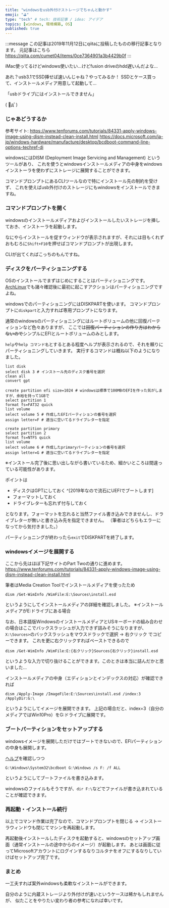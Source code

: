 ```yaml
---
title: "windowsをusb外付けストレージでちゃんと動かす"
emoji: "⛳"
type: "tech" # tech: 技術記事 / idea: アイデア
topics: [windows, 環境構築, OS]
published: true
---
```


:::message
この記事は2019年11月12日にqiitaに投稿したものの移行記事となります。
元記事はこちら https://qiita.com/cumet04/items/0ce7364901a3b4429b0f
:::

iMac使ってるけどwindows使いたい...けどfusion driveのhdd遅いんだよな...

あれ？usb3.1でSSD挿せば速いんじゃね？やってみるか！
SSDとケース買って、インストールメディア用意して起動して...

「usbドライブにはインストールできません」

( ﾟдﾟ)

### じゃあどうするか
参考サイト:
https://www.tenforums.com/tutorials/84331-apply-windows-image-using-dism-instead-clean-install.html
https://docs.microsoft.com/ja-jp/windows-hardware/manufacture/desktop/bcdboot-command-line-options-techref-di

windowsにはDISM (Deployment Image Servicing and Management) というツールがあり、
これを使うとwindowsインストールメディアの中身をwindowsインストーラを使わずにストレージに展開することができます。

コマンドプロンプトにあるCLIツールなので特にインストール先の制約を受けず、
これを使えばusb外付けのストレージにもwindowsをインストールできますね。

### コマンドプロンプトを開く
windowsのインストールメディアおよびインストールしたいストレージを挿しておき、インストーラを起動します。

なにやらインストールを促すウィンドウが表示されますが、それには目もくれず
おもむろに`Shift+F10`を押せばコマンドプロンプトが出現します。

CLIが出てくればこっちのもんですね。

### ディスクをパーティショニングする
OSのインストールでまずはじめにすることはパーティショニングです。
[ArchLinux](https://wiki.archlinux.jp/index.php/インストールガイド)でも諸々確認後に最初に起こすアクションはパーティショニングですよね。

windowsでのパーティショニングにはDISKPARTを使います。
コマンドプロンプトに`diskpart`と入力すれば専用プロンプトになります。

通常のwindowsのパーティショニングにはルートボリュームの他に回復パーティションなど色々ありますが、
ここでは~~回復パーティションの作り方はわからないので~~シンプルにEFIとルートボリュームのみとします。

`help`や`help コマンド名`とするとある程度ヘルプが表示されるので、それを頼りにパーティショニングしていきます。
実行するコマンドは概ね以下のようになりました。

```
list disk
select disk 3 # インストール先のディスク番号を選択
clean all
convert gpt

create partition efi size=1024 # windowsは標準で100MBのEFIを作った気がしますが、余裕を持って1GBで
select partition 1
format fs=FAT32 quick
list volume
select volume 5 # 作成したEFIパーティションの番号を選択
assign letter=F # 適当に空いてるドライブレターを指定

create partition primary
select partition 2
format fs=NTFS quick
list volume
select volume 6 # 作成したprimaryパーティションの番号を選択
assign letter=G # 適当に空いてるドライブレターを指定
```

※インストール完了後に思い出しながら書いているため、細かいところは間違っている可能性があります。

ポイントは
* ディスクはGPTにしておく ^[2019年なので流石にUEFIでブートします]
* フォーマットしておく
* ドライブレターも忘れず付与しておく

となります。フォーマットを忘れると当然ファイル書き込みできませんし、ドライブレターが無いと書き込み先を指定できません。
（筆者はどちらもエラーになってから気付きました。）

パーティショニングが終わったら`exit`でDISKPARTを終了します。

### windowsイメージを展開する
ここから先はほぼ下記サイトのPart Twoの通りに進めます。
https://www.tenforums.com/tutorials/84331-apply-windows-image-using-dism-instead-clean-install.html

筆者はMedia Creation Toolでインストールメディアを使ったため

```
dism /Get-WimInfo /WimFile:E:\Sources\install.esd
```

というようにしてインストールメディアの詳細を確認しました。
※インストールメディアがE:ドライブにある場合

なお、日本語版WindowsのインストールメディアとUSキーボードの組み合わせの場合はここでバックスラッシュが入力できず詰みそうになりますが、
`X:\Sources>`のバックスラッシュをマウスドラックで選択 -> 右クリック でコピーできます。
これを更に右クリックすればペーストできるので

```
dism /Get-WimInfo /WimFile:E:{右クリック}Sources{右クリック}install.esd
```

というような入力で切り抜けることができます。このときは本当に詰んだかと思いました...

インストールメディアの中身（エディションとインデックスの対応）が確認できれば

```
dism /Apply-Image /ImageFile:E:\Sources\install.esd /index:3 /ApplyDir:G:\
```

というようにしてイメージを展開できます。
上記の場合だと、index=3（自分のメディアではWin10Pro）をG:ドライブに展開です。

### ブートパーティションをセットアップする
windowsイメージを展開しただけではブートできないので、EFIパーティションの中身も展開します。

[ヘルプ](https://docs.microsoft.com/ja-jp/windows-hardware/manufacture/desktop/bcdboot-command-line-options-techref-di)を確認しつつ

```
G:\Windows\System32\bcdboot G:\Windows /s F: /f ALL
```

というようにしてブートファイルを書き込みます。

windowsのファイルもそうですが、`dir F:\`などでファイルが書き込まれていることが確認できます。

### 再起動・インストール続行
以上でコマンド作業は完了なので、コマンドプロンプトを閉じる -> インストーラウィンドウも閉じてマシンを再起動します。

再起動後インストールしたディスクを起動すると、windowsのセットアップ画面（通常インストールの途中からのイメージ）が起動します。
あとは画面に従ってMicrosoftアカウントにログインするなりコルタナをオフにするなりしていけばセットアップ完了です。

### まとめ
一工夫すれば案外windowsも柔軟なインストールができます。

自分のように内蔵ストレージより外付けが速いというケースは稀かもしれませんが、
似たことをやりたい変わり者の参考になれば幸いです。

